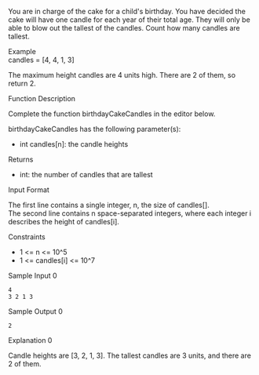 You are in charge of the cake for a child's birthday. You have decided the cake will have one candle for each year of their total age. They will only be able to blow out the tallest of the candles. Count how many candles are tallest.

Example<br>
candles = [4, 4, 1, 3]

The maximum height candles are 4 units high. There are 2 of them, so return 2.

Function Description

Complete the function birthdayCakeCandles in the editor below.

birthdayCakeCandles has the following parameter(s):

- int candles[n]: the candle heights

Returns

- int: the number of candles that are tallest

Input Format

The first line contains a single integer, n, the size of candles[].<br>
The second line contains n space-separated integers, where each integer i describes the height of candles[i].

Constraints
- 1 <= n <= 10^5
- 1 <= candles[i] <= 10^7

Sample Input 0

    4
    3 2 1 3
Sample Output 0

    2
Explanation 0

Candle heights are [3, 2, 1, 3]. The tallest candles are 3 units, and there are 2 of them.
